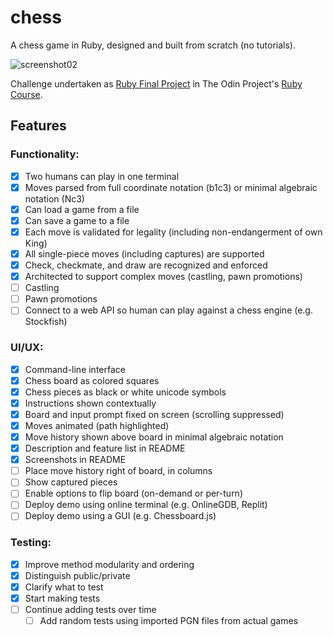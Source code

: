 # chess
A chess game in Ruby, designed and built from scratch (no tutorials).

![screenshot02](https://github.com/user-attachments/assets/4908fccf-0ed1-4234-bafb-81ae2fdc1087)

Challenge undertaken as [Ruby Final Project](https://www.theodinproject.com/lessons/ruby-ruby-final-project) in The Odin Project's [Ruby Course](https://www.theodinproject.com/paths/full-stack-ruby-on-rails/courses/ruby).

## Features
### Functionality:
- [x] Two humans can play in one terminal
- [x] Moves parsed from full coordinate notation (b1c3) or minimal algebraic notation (Nc3)
- [x] Can load a game from a file
- [x] Can save a game to a file
- [x] Each move is validated for legality (including non-endangerment of own King)
- [x] All single-piece moves (including captures) are supported
- [x] Check, checkmate, and draw are recognized and enforced
- [x] Architected to support complex moves (castling, pawn promotions)
- [ ] Castling
- [ ] Pawn promotions
- [ ] Connect to a web API so human can play against a chess engine (e.g. Stockfish)
### UI/UX:
- [x] Command-line interface
- [x] Chess board as colored squares
- [x] Chess pieces as black or white unicode symbols
- [x] Instructions shown contextually
- [x] Board and input prompt fixed on screen (scrolling suppressed)
- [x] Moves animated (path highlighted)
- [x] Move history shown above board in minimal algebraic notation
- [x] Description and feature list in README
- [x] Screenshots in README
- [ ] Place move history right of board, in columns
- [ ] Show captured pieces
- [ ] Enable options to flip board (on-demand or per-turn)
- [ ] Deploy demo using online terminal (e.g. OnlineGDB, Replit)
- [ ] Deploy demo using a GUI (e.g. Chessboard.js)
### Testing:
- [x] Improve method modularity and ordering
- [x] Distinguish public/private
- [x] Clarify what to test
- [x] Start making tests
- [ ] Continue adding tests over time
  - [ ] Add random tests using imported PGN files from actual games
